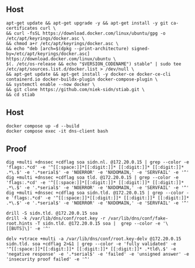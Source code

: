 ## Host
    apt-get update && apt-get upgrade -y && apt-get install -y git ca-certificates curl \
    && curl -fsSL https://download.docker.com/linux/ubuntu/gpg -o /etc/apt/keyrings/docker.asc \
    && chmod a+r /etc/apt/keyrings/docker.asc \
    && echo "deb [arch=$(dpkg --print-architecture) signed-by=/etc/apt/keyrings/docker.asc] https://download.docker.com/linux/ubuntu \
    $(. /etc/os-release && echo "$VERSION_CODENAME") stable" | sudo tee /etc/apt/sources.list.d/docker.list > /dev/null \
    && apt-get update && apt-get install -y docker-ce docker-ce-cli containerd.io docker-buildx-plugin docker-compose-plugin \
    && systemctl enable --now docker \
    && git clone https://github.com/niek-sidn/stiab.git \
    && cd stiab

## Host
    docker compose up -d --build
    docker compose exec -it dns-client bash

## Proof
    dig +multi +dnssec +cdflag soa sidn.nl. @172.20.0.15 | grep --color -e 'flags:.*cd' -e '^[[:space:]]*[[:digit:]]* [[:digit:]]* [[:digit:]]* .*\.$' -e '.*serial$' -e 'NOERROR' -e 'NXDOMAIN,' -e 'SERVFAIL' -e '^'
    dig +multi +dnssec +cdflag soa tld. @172.20.0.15 | grep --color -e 'flags:.*cd' -e '^[[:space:]]*[[:digit:]]* [[:digit:]]* [[:digit:]]* .*\.$' -e '.*serial$' -e 'NOERROR' -e 'NXDOMAIN,' -e 'SERVFAIL' -e '^'
    dig +multi +dnssec +cdflag soa sidn.tld. @172.20.0.15 | grep --color -e 'flags:.*cd' -e '^[[:space:]]*[[:digit:]]* [[:digit:]]* [[:digit:]]* .*\.$' -e '.*serial$' -e 'NOERROR' -e 'NXDOMAIN,' -e 'SERVFAIL' -e '^'
    
    drill -S sidn.tld. @172.20.0.15 soa
    drill -k /var/lib/dns/conf/root.key -r /var/lib/dns/conf/fake-root.hints -T sidn.tld. @172.20.0.15 soa |  grep --color -e '\[[BUTS]\]' -e '^'
    
    delv +vtrace +multi -a /var/lib/dns/conf/root.key-delv @172.20.0.15 sidn.tld. soa +cdflag 2>&1 | grep --color -e 'fully validated' -e '^[[:space:]]*[[:digit:]]* [[:digit:]]* [[:digit:]]* .*tld\.$' -e 'negative response' -e '.*serial$' -e 'failed' -e 'unsigned answer' -e 'insecurity proof failed' -e '^'
